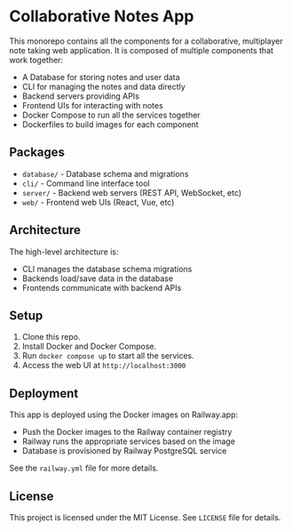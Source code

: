 # Collaborative Notes App

This monorepo contains all the components for a collaborative, multiplayer note taking web application. It is composed of multiple components that work together:

- A Database for storing notes and user data
- CLI for managing the notes and data directly
- Backend servers providing APIs 
- Frontend UIs for interacting with notes
- Docker Compose to run all the services together
- Dockerfiles to build images for each component

## Packages

- `database/` - Database schema and migrations 
- `cli/` - Command line interface tool
- `server/` - Backend web servers (REST API, WebSocket, etc)
- `web/` - Frontend web UIs (React, Vue, etc)

## Architecture

The high-level architecture is:

- CLI manages the database schema migrations
- Backends load/save data in the database
- Frontends communicate with backend APIs

## Setup

1. Clone this repo.
2. Install Docker and Docker Compose.
3. Run `docker compose up` to start all the services.
4. Access the web UI at `http://localhost:3000`

## Deployment 

This app is deployed using the Docker images on Railway.app:

- Push the Docker images to the Railway container registry
- Railway runs the appropriate services based on the image
- Database is provisioned by Railway PostgreSQL service

See the `railway.yml` file for more details.

## License

This project is licensed under the MIT License. See `LICENSE` file for details.

